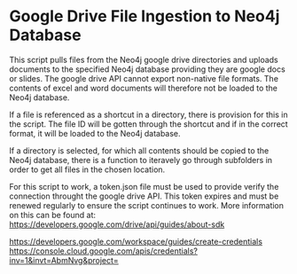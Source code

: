 # Google Drive File Ingestion to Neo4j Database

This script pulls files from the Neo4j google drive directories and uploads documents to the specified Neo4j database providing they are google docs or slides. The google drive API cannot export non-native file formats. The contents of excel and word documents will therefore not be loaded to the Neo4j database.

If a file is referenced as a shortcut in a directory, there is provision for this in the script. The file ID will be gotten through the shortcut and if in the correct format, it will be loaded to the Neo4j database.

If a directory is selected, for which all contents should be copied to the Neo4j database, there is a function to iteravely go through subfolders in order to get all files in the chosen location.

For this script to work, a token.json file must be used to provide verify the connection throught the google drive API. This token expires and must be renewed regularly to ensure the script continues to work. More information on this can be found at: https://developers.google.com/drive/api/guides/about-sdk

https://developers.google.com/workspace/guides/create-credentials
https://console.cloud.google.com/apis/credentials?inv=1&invt=AbmNvg&project=<project>